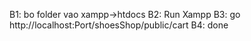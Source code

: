 B1: bo folder vao xampp->htdocs
B2: Run Xampp
B3: go http://localhost:Port/shoesShop/public/cart
B4: done